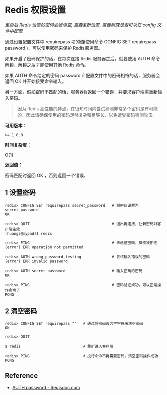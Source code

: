 # Redis 权限设置

_重启后 Redis 设置的密码会被清空, 需要重新设置. 需要研究是否可以在 config 文件中配置._

通过设置配置文件中 requirepass 项的值(使用命令 CONFIG SET requirepass password )，可以使用密码来保护 Redis 服务器。

如果开启了密码保护的话，在每次连接 Redis 服务器之后，就要使用 AUTH 命令解锁，解锁之后才能使用其他 Redis 命令。

如果 AUTH 命令给定的密码 password 和配置文件中的密码相符的话，服务器会返回 OK 并开始接受命令输入。

另一方面，假如密码不匹配的话，服务器将返回一个错误，并要求客户端需重新输入密码。

> 因为 Redis 高性能的特点，在很短时间内尝试猜测非常多个密码是有可能的，因此请确保使用的密码足够复杂和足够长，以免遭受密码猜测攻击。

**可用版本：**

`>= 1.0.0`

**时间复杂度：**

O(1)

**返回值：**

密码匹配时返回 OK ，否则返回一个错误。

## 1 设置密码

```
redis> CONFIG SET requirepass secret_password   # 将密码设置为 secret_password
OK

redis> QUIT                                     # 退出再连接，让新密码对客户端生效
[huangz@mypad]$ redis

redis> PING                                     # 未验证密码，操作被拒绝
(error) ERR operation not permitted

redis> AUTH wrong_password_testing              # 尝试输入错误的密码
(error) ERR invalid password

redis> AUTH secret_password                     # 输入正确的密码
OK

redis> PING                                     # 密码验证成功，可以正常操作命令了
PONG
```

## 2 清空密码

```
redis> CONFIG SET requirepass ""   # 通过将密码设为空字符来清空密码
OK

redis> QUIT

$ redis                            # 重新进入客户端

redis> PING                        # 执行命令不再需要密码，清空密码操作成功
PONG
```

## Reference

- [AUTH password - Redisdoc.com](http://redisdoc.com/connection/auth.html)